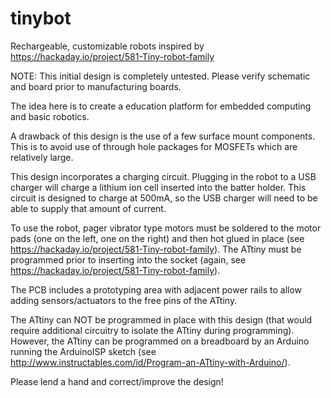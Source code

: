 tinybot
=======

Rechargeable, customizable robots inspired by https://hackaday.io/project/581-Tiny-robot-family

NOTE: This initial design is completely untested.  Please verify schematic and board prior to manufacturing boards.

The idea here is to create a education platform for embedded computing and basic robotics.  

A drawback of this design is the use of a few surface mount components.  This is to avoid use of through hole packages for MOSFETs which are relatively large.

This design incorporates a charging circuit.  Plugging in the robot to a USB charger will charge a lithium ion cell inserted into the batter holder.  This circuit is designed to charge at 500mA, so the USB charger will need to be able to supply that amount of current.

To use the robot, pager vibrator type motors must be soldered to the motor pads (one on the left, one on the right) and then hot glued in place (see https://hackaday.io/project/581-Tiny-robot-family).  The ATtiny must be programmed prior to inserting into the socket (again, see https://hackaday.io/project/581-Tiny-robot-family).

The PCB includes a prototyping area with adjacent power rails to allow adding sensors/actuators to the free pins of the ATtiny.

The ATtiny can NOT be programmed in place with this design (that would require additional circuitry to isolate the ATtiny during programming).  However, the ATtiny can be programmed on a breadboard by an Arduino running the ArduinoISP sketch (see http://www.instructables.com/id/Program-an-ATtiny-with-Arduino/).  

Please lend a hand and correct/improve the design!